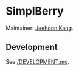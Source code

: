# SimplBerry #

Maintainer: [Jeehoon Kang](sf.snu.ac.kr/jeehoon.kang).

## Development ##
See [/DEVELOPMENT.md](DEVELOPMENT.md).
